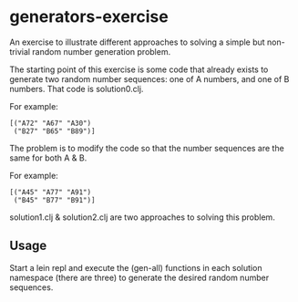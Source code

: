 # generators-exercise

An exercise to illustrate different approaches to solving a simple but non-trivial random number generation problem.

The starting point of this exercise is some code that already exists to generate two random number sequences: one of A numbers, and one of B numbers. That code is solution0.clj.

For example:
```
[("A72" "A67" "A30")
 ("B27" "B65" "B89")]
```

The problem is to modify the code so that the number sequences are the same for both A & B.

For example:
```
[("A45" "A77" "A91")
 ("B45" "B77" "B91")]
```

solution1.clj & solution2.clj are two approaches to solving this problem.

## Usage

Start a lein repl and execute the (gen-all) functions in each solution namespace (there are three) to generate the desired random number sequences.
